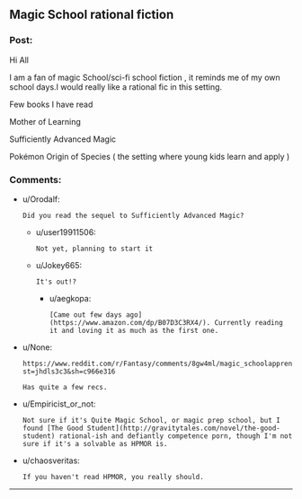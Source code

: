 ## Magic School rational fiction

### Post:

Hi All

I am a fan of magic School/sci-fi school fiction , it reminds me of my own school days.I would really like a  rational fic in this setting.

Few books I have read 

Mother of Learning

Sufficiently Advanced Magic

Pokémon Origin of Species ( the setting where young kids learn and apply )



### Comments:

- u/Orodalf:
  ```
  Did you read the sequel to Sufficiently Advanced Magic?
  ```

  - u/user19911506:
    ```
    Not yet, planning to start it
    ```

  - u/Jokey665:
    ```
    It's out!?
    ```

    - u/aegkopa:
      ```
      [Came out few days ago](https://www.amazon.com/dp/B07D3C3RX4/). Currently reading it and loving it as much as the first one.
      ```

- u/None:
  ```
  https://www.reddit.com/r/Fantasy/comments/8gw4ml/magic_schoolapprenticeship_reccs/?st=jhdls3c3&sh=c966e316

  Has quite a few recs.
  ```

- u/Empiricist_or_not:
  ```
  Not sure if it's Quite Magic School, or magic prep school, but I found [The Good Student](http://gravitytales.com/novel/the-good-student) rational-ish and defiantly competence porn, though I'm not sure if it's a solvable as HPMOR is.
  ```

- u/chaosveritas:
  ```
  If you haven't read HPMOR, you really should.
  ```

---


